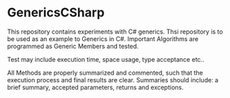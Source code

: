 # GenericsCSharp

This repository contains experiments with C# generics.
Thsi repository is to be used as an example to Generics in C#.
Important Algorithms are programmed as Generic Members and tested.

Test may include execution time, space usage, type acceptance etc..

All Methods are properly summarized and commented, such that the execution process and final results are clear.
Summaries should include: a brief summary, accepted parameters, returns and exceptions.